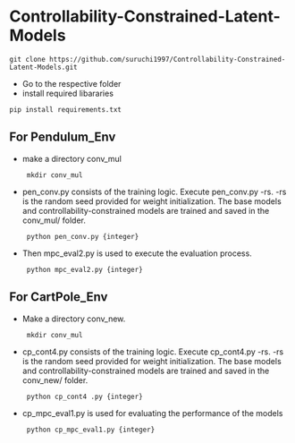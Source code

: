 # Controllability-Constrained-Latent-Models
```
git clone https://github.com/suruchi1997/Controllability-Constrained-Latent-Models.git
```
* Go to the respective folder
* install required libararies
```
pip install requirements.txt 
```
## For Pendulum_Env
 * make a directory conv_mul
   ```
    mkdir conv_mul
   ```  
 * pen_conv.py consists of the training logic. Execute pen_conv.py -rs. -rs is the random seed provided for weight initialization. The  base models and controllability-constrained models are trained and saved in the conv_mul/ folder.
   ```
    python pen_conv.py {integer}
   ```  
 * Then mpc_eval2.py is used to execute the evaluation process.

   ```
    python mpc_eval2.py {integer} 
   ```
## For CartPole_Env
 * Make a directory conv_new. 
   ```
    mkdir conv_mul
   ```  
 * cp_cont4.py consists of the training logic. Execute cp_cont4.py -rs. -rs is the random seed provided for weight initialization. The  base models and controllability-constrained models are trained and saved in the conv_new/ folder.
   
   ```
    python cp_cont4 .py {integer}
   ```  
 * cp_mpc_eval1.py is used for evaluating the performance of the models

   ```
    python cp_mpc_eval1.py {integer}
   ```
